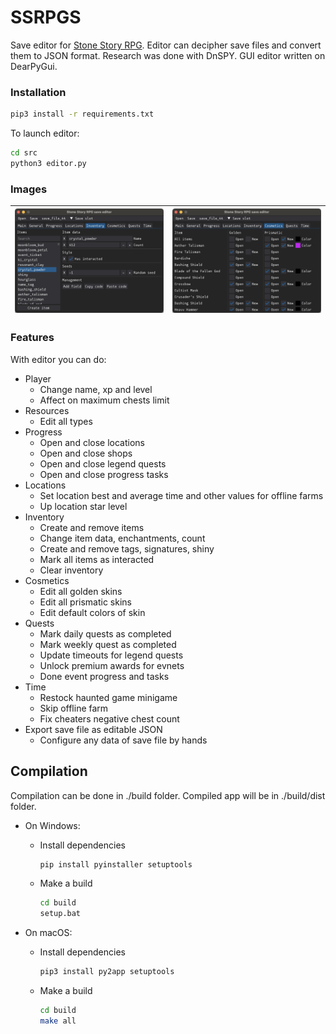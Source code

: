 # SSRPGS
Save editor for [Stone Story RPG](https://stonestoryrpg.com). Editor can decipher save files and convert them to JSON format. Research was done with DnSPY. GUI editor written on DearPyGui.

### Installation
```bash
pip3 install -r requirements.txt
```

To launch editor:

```bash
cd src
python3 editor.py
```

### Images
| ![Inventory tab](screenshots/inventory_tab.png) | ![Cosmetics tab](screenshots/cosmetics_tab.png) |
|-|-|

### Features
With editor you can do:
- Player
    - Change name, xp and level
    - Affect on maximum chests limit 
- Resources
    - Edit all types
- Progress
    - Open and close locations
    - Open and close shops
    - Open and close legend quests
    - Open and close progress tasks
- Locations
    - Set location best and average time and other values for offline farms
    - Up location star level
- Inventory
    - Create and remove items
    - Change item data, enchantments, count
    - Create and remove tags, signatures, shiny
    - Mark all items as interacted
    - Clear inventory
- Cosmetics
    - Edit all golden skins
    - Edit all prismatic skins
    - Edit default colors of skin
- Quests
    - Mark daily quests as completed
    - Mark weekly quest as completed
    - Update timeouts for legend quests
    - Unlock premium awards for evnets
    - Done event progress and tasks
- Time
    - Restock haunted game minigame
    - Skip offline farm
    - Fix cheaters negative chest count
- Export save file as editable JSON
    - Configure any data of save file by hands

## Compilation
Compilation can be done in ./build folder.
Compiled app will be in ./build/dist folder.

- On Windows:
    - Install dependencies
        ```bash
        pip install pyinstaller setuptools
        ```
    - Make a build
        ```bash
        cd build
        setup.bat
        ```

- On macOS:
    - Install dependencies
        ```bash
        pip3 install py2app setuptools
        ```
    - Make a build
        ```bash
        cd build
        make all
        ```
